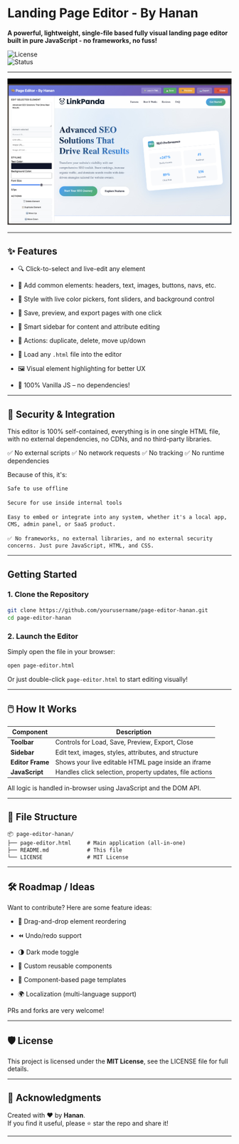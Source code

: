 
# Landing Page Editor - By Hanan
**A powerful, lightweight, single-file based fully visual landing page editor built in pure JavaScript - no frameworks, no fuss!**

![License](https://img.shields.io/badge/license-MIT-green)  
![Status](https://img.shields.io/badge/status-actively--maintained-brightgreen)

---

![Alt text](Images/Screenshot-2)

---

## ✨ Features

- 🔍 Click-to-select and live-edit any element
    
- 🧱 Add common elements: headers, text, images, buttons, navs, etc.
    
- 🎨 Style with live color pickers, font sliders, and background control
    
- 💾 Save, preview, and export pages with one click
    
- 🧠 Smart sidebar for content and attribute editing
    
- 🧹 Actions: duplicate, delete, move up/down
    
- 📁 Load any `.html` file into the editor
    
- 🖼️ Visual element highlighting for better UX
    
- 🚀 100% Vanilla JS – no dependencies!
    

---


## 🔐 Security & Integration

This editor is 100% self-contained, everything is in one single HTML file, with no external dependencies, no CDNs, and no third-party libraries.

✅ No external scripts
✅ No network requests
✅ No tracking
✅ No runtime dependencies

Because of this, it's:

    Safe to use offline

    Secure for use inside internal tools

    Easy to embed or integrate into any system, whether it's a local app, CMS, admin panel, or SaaS product.

    ✅ No frameworks, no external libraries, and no external security concerns. Just pure JavaScript, HTML, and CSS.

---

## Getting Started

### 1. Clone the Repository

```bash
git clone https://github.com/yourusername/page-editor-hanan.git
cd page-editor-hanan
```

### 2. Launch the Editor

Simply open the file in your browser:

```bash
open page-editor.html
```

Or just double-click `page-editor.html` to start editing visually!

---

## 🖱️ How It Works

|Component|Description|
|---|---|
|**Toolbar**|Controls for Load, Save, Preview, Export, Close|
|**Sidebar**|Edit text, images, styles, attributes, and structure|
|**Editor Frame**|Shows your live editable HTML page inside an iframe|
|**JavaScript**|Handles click selection, property updates, file actions|

All logic is handled in-browser using JavaScript and the DOM API.

---

## 📂 File Structure

```
📦 page-editor-hanan/
├── page-editor.html     # Main application (all-in-one)
├── README.md            # This file
└── LICENSE              # MIT License
```

---

## 🛠 Roadmap / Ideas

Want to contribute? Here are some feature ideas:

- 🧲 Drag-and-drop element reordering
    
- ⏪ Undo/redo support
    
- 🌗 Dark mode toggle
    
- 🧱 Custom reusable components
    
- 🧪 Component-based page templates
    
- 🌍 Localization (multi-language support)
    

PRs and forks are very welcome!

---


## 🛡 License

This project is licensed under the **MIT License**, see the LICENSE file for full details.

---

## 🙌 Acknowledgments

Created with ❤️ by **Hanan**.  
If you find it useful, please ⭐ star the repo and share it!

---
